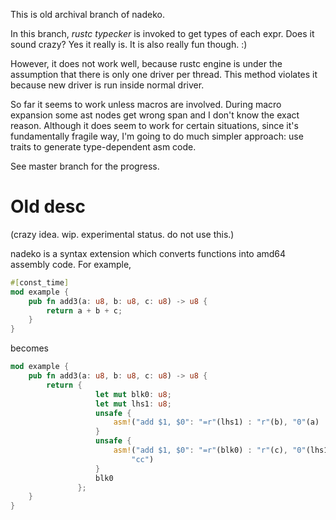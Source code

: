 This is old archival branch of nadeko.

In this branch, *rustc typecker* is invoked to get types of each expr.
Does it sound crazy? Yes it really is. It is also really fun though. :)

However, it does not work well, because rustc engine is under the assumption
that there is only one driver per thread.
This method violates it because new driver is run inside normal driver.

So far it seems to work unless macros are involved. During macro expansion
some ast nodes get wrong span and I don't know the exact reason.
Although it does seem to work for certain situations, since it's fundamentally
fragile way, I'm going to do much simpler approach:
use traits to generate type-dependent asm code.

See master branch for the progress.

# Old desc

(crazy idea. wip. experimental status. do not use this.)

nadeko is a syntax extension which converts functions into amd64 assembly code.
For example,

```rust
#[const_time]
mod example {
    pub fn add3(a: u8, b: u8, c: u8) -> u8 {
        return a + b + c;
    }
}
```

becomes


```rust
mod example {
    pub fn add3(a: u8, b: u8, c: u8) -> u8 {
        return {
                   let mut blk0: u8;
                   let mut lhs1: u8;
                   unsafe {
                       asm!("add $1, $0": "=r"(lhs1) : "r"(b), "0"(a) : "cc")
                   }
                   unsafe {
                       asm!("add $1, $0": "=r"(blk0) : "r"(c), "0"(lhs1) :
                           "cc")
                   }
                   blk0
               };
    }
}
```
